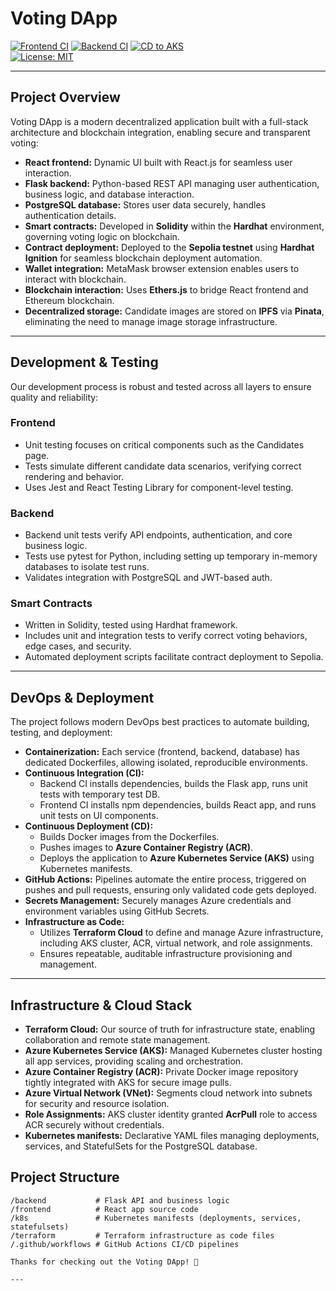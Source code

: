 # Voting DApp
[![Frontend CI](https://github.com/amalsboui/voting-dapp/actions/workflows/frontend.yml/badge.svg)](https://github.com/amalsboui/Voting-Dapp/actions/workflows/frontend.yml)
[![Backend CI](https://github.com/amalsboui/voting-dapp/actions/workflows/backend.yml/badge.svg)](https://github.com/amalsboui/Voting-Dapp/actions/workflows/backend.yml)
[![CD to AKS](https://github.com/amalsboui/voting-dapp/actions/workflows/cd.yml/badge.svg)](https://github.com/amalsboui/voting-dapp/actions/workflows/cd.yml)  
[![License: MIT](https://img.shields.io/badge/License-MIT-blue.svg)](LICENSE)

---

## Project Overview

Voting DApp is a modern decentralized application built with a full-stack architecture and blockchain integration, enabling secure and transparent voting:

- **React frontend:** Dynamic UI built with React.js for seamless user interaction.
- **Flask backend:** Python-based REST API managing user authentication, business logic, and database interaction.
- **PostgreSQL database:** Stores user data securely, handles authentication details.
- **Smart contracts:** Developed in **Solidity** within the **Hardhat** environment, governing voting logic on blockchain.
- **Contract deployment:** Deployed to the **Sepolia testnet** using **Hardhat Ignition** for seamless blockchain deployment automation.
- **Wallet integration:** MetaMask browser extension enables users to interact with blockchain.
- **Blockchain interaction:** Uses **Ethers.js** to bridge React frontend and Ethereum blockchain.
- **Decentralized storage:** Candidate images are stored on **IPFS** via **Pinata**, eliminating the need to manage image storage infrastructure.

---

## Development & Testing

Our development process is robust and tested across all layers to ensure quality and reliability:

### Frontend

- Unit testing focuses on critical components such as the Candidates page.
- Tests simulate different candidate data scenarios, verifying correct rendering and behavior.
- Uses Jest and React Testing Library for component-level testing.

### Backend

- Backend unit tests verify API endpoints, authentication, and core business logic.
- Tests use pytest for Python, including setting up temporary in-memory databases to isolate test runs.
- Validates integration with PostgreSQL and JWT-based auth.

### Smart Contracts

- Written in Solidity, tested using Hardhat framework.
- Includes unit and integration tests to verify correct voting behaviors, edge cases, and security.
- Automated deployment scripts facilitate contract deployment to Sepolia.

---

## DevOps & Deployment

The project follows modern DevOps best practices to automate building, testing, and deployment:

- **Containerization:** Each service (frontend, backend, database) has dedicated Dockerfiles, allowing isolated, reproducible environments.
- **Continuous Integration (CI):**  
  - Backend CI installs dependencies, builds the Flask app, runs unit tests with temporary test DB.  
  - Frontend CI installs npm dependencies, builds React app, and runs unit tests on UI components.
- **Continuous Deployment (CD):**  
  - Builds Docker images from the Dockerfiles.  
  - Pushes images to **Azure Container Registry (ACR)**.  
  - Deploys the application to **Azure Kubernetes Service (AKS)** using Kubernetes manifests.
- **GitHub Actions:** Pipelines automate the entire process, triggered on pushes and pull requests, ensuring only validated code gets deployed.
- **Secrets Management:** Securely manages Azure credentials and environment variables using GitHub Secrets.
- **Infrastructure as Code:**  
  - Utilizes **Terraform Cloud** to define and manage Azure infrastructure, including AKS cluster, ACR, virtual network, and role assignments.  
  - Ensures repeatable, auditable infrastructure provisioning and management.

---

## Infrastructure & Cloud Stack

- **Terraform Cloud:** Our source of truth for infrastructure state, enabling collaboration and remote state management.
- **Azure Kubernetes Service (AKS):** Managed Kubernetes cluster hosting all app services, providing scaling and orchestration.
- **Azure Container Registry (ACR):** Private Docker image repository tightly integrated with AKS for secure image pulls.
- **Azure Virtual Network (VNet):** Segments cloud network into subnets for security and resource isolation.
- **Role Assignments:** AKS cluster identity granted **AcrPull** role to access ACR securely without credentials.
- **Kubernetes manifests:** Declarative YAML files managing deployments, services, and StatefulSets for the PostgreSQL database.

## Project Structure

```plaintext
/backend           # Flask API and business logic
/frontend          # React app source code
/k8s               # Kubernetes manifests (deployments, services, statefulsets)
/terraform         # Terraform infrastructure as code files
/.github/workflows # GitHub Actions CI/CD pipelines

Thanks for checking out the Voting DApp! 🚀

---



